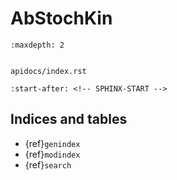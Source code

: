 # AbStochKin

```{toctree}
:maxdepth: 2


apidocs/index.rst
```

```{include} ../README.md
:start-after: <!-- SPHINX-START -->
```

## Indices and tables

- {ref}`genindex`
- {ref}`modindex`
- {ref}`search`

